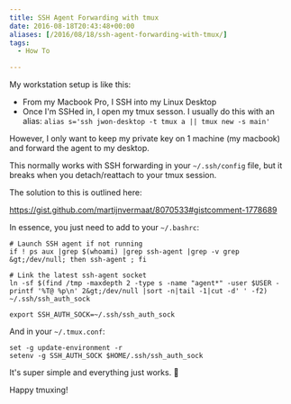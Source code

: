 ```yaml
---
title: SSH Agent Forwarding with tmux
date: 2016-08-18T20:43:48+00:00
aliases: [/2016/08/18/ssh-agent-forwarding-with-tmux/]
tags:
  - How To

---
```

My workstation setup is like this:

  * From my Macbook Pro, I SSH into my Linux Desktop
  * Once I'm SSHed in, I open my tmux sesson. I usually do this with an alias: `alias s='ssh jwon-desktop -t tmux a || tmux new -s main'`

However, I only want to keep my private key on 1 machine (my macbook) and forward the agent to my desktop.

This normally works with SSH forwarding in your `~/.ssh/config` file, but it breaks when you detach/reattach to your tmux session.

The solution to this is outlined here:

<https://gist.github.com/martijnvermaat/8070533#gistcomment-1778689>

In essence, you just need to add to your `~/.bashrc`:
```
# Launch SSH agent if not running
if ! ps aux |grep $(whoami) |grep ssh-agent |grep -v grep &gt;/dev/null; then ssh-agent ; fi

# Link the latest ssh-agent socket
ln -sf $(find /tmp -maxdepth 2 -type s -name "agent*" -user $USER -printf '%T@ %p\n' 2&gt;/dev/null |sort -n|tail -1|cut -d' ' -f2) ~/.ssh/ssh_auth_sock

export SSH_AUTH_SOCK=~/.ssh/ssh_auth_sock
```  

And in your `~/.tmux.conf`:
```
set -g update-environment -r
setenv -g SSH_AUTH_SOCK $HOME/.ssh/ssh_auth_sock
```  

It's super simple and everything just works. 🙂

Happy tmuxing!
